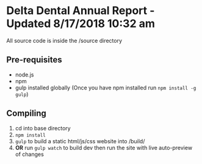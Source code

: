 # Delta Dental Annual Report - Updated 8/17/2018 10:32 am
 All source code is inside the /source directory

## Pre-requisites
- node.js
- npm
- gulp installed globally (Once you have npm installed run `npm install -g gulp`)

## Compiling
1. cd into base directory
2. `npm install`
3. `gulp` to build a static html/js/css website into /build/
4. **OR** run `gulp watch` to build dev then run the site with live auto-preview of changes
